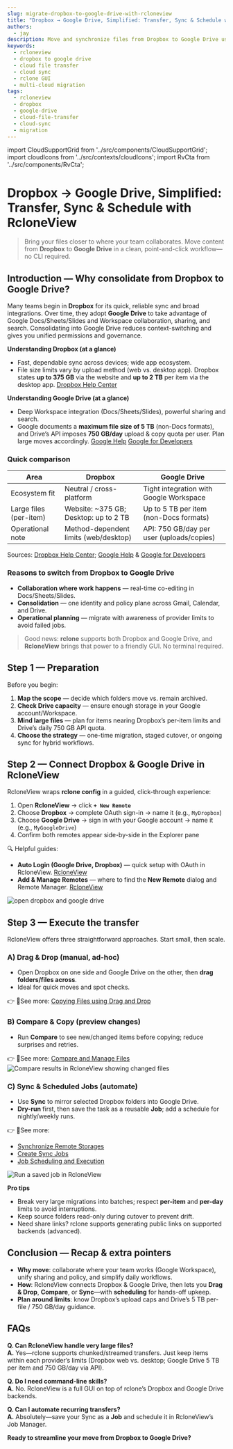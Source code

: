 ```yaml
---
slug: migrate-dropbox-to-google-drive-with-rcloneview
title: "Dropbox → Google Drive, Simplified: Transfer, Sync & Schedule with RcloneView"
authors:
  - jay
description: Move and synchronize files from Dropbox to Google Drive using RcloneView.
keywords:
  - rcloneview
  - dropbox to google drive
  - cloud file transfer
  - cloud sync
  - rclone GUI
  - multi-cloud migration
tags:
  - rcloneview
  - dropbox
  - google-drive
  - cloud-file-transfer
  - cloud-sync
  - migration
---
```


import CloudSupportGrid from '../src/components/CloudSupportGrid';
import cloudIcons from '../src/contexts/cloudIcons';
import RvCta from '../src/components/RvCta';

# Dropbox → Google Drive, Simplified: Transfer, Sync & Schedule with RcloneView

> Bring your files closer to where your team collaborates. Move content from **Dropbox** to **Google Drive** in a clean, point-and-click workflow—no CLI required.


## Introduction — Why consolidate from Dropbox to Google Drive?

Many teams begin in **Dropbox** for its quick, reliable sync and broad integrations. Over time, they adopt **Google Drive** to take advantage of Google Docs/Sheets/Slides and Workspace collaboration, sharing, and search. Consolidating into Google Drive reduces context-switching and gives you unified permissions and governance.

<!-- truncate -->

**Understanding Dropbox (at a glance)**  
- Fast, dependable sync across devices; wide app ecosystem.  
- File size limits vary by upload method (web vs. desktop app). Dropbox states **up to 375 GB** via the website and **up to 2 TB** per item via the desktop app.  [Dropbox Help Center](https://help.dropbox.com/sync/upload-limitations)

**Understanding Google Drive (at a glance)**  
- Deep Workspace integration (Docs/Sheets/Slides), powerful sharing and search.  
- Google documents a **maximum file size of 5 TB** (non-Docs formats), and Drive’s API imposes **750 GB/day** upload & copy quota per user. Plan large moves accordingly.  [Google Help](https://support.google.com/drive/answer/37603?hl=en&utm_source=chatgpt.com) [Google for Developers](https://developers.google.com/workspace/drive/api/guides/limits)

### Quick comparison

| Area | Dropbox | Google Drive |
|---|---|---|
| Ecosystem fit | Neutral / cross-platform | Tight integration with Google Workspace |
| Large files (per-item) | Website: ~375 GB; Desktop: up to 2 TB | Up to 5 TB per item (non-Docs formats) |
| Operational note | Method-dependent limits (web/desktop) | API: 750 GB/day per user (uploads/copies) |

Sources: [Dropbox Help Center](https://help.dropbox.com/sync/upload-limitations);  [Google Help](https://support.google.com/drive/answer/37603?hl=en&utm_source=chatgpt.com) & [Google for Developers](https://developers.google.com/workspace/drive/api/guides/limits)

### Reasons to switch from Dropbox to Google Drive

- **Collaboration where work happens** — real-time co-editing in Docs/Sheets/Slides.  
- **Consolidation** — one identity and policy plane across Gmail, Calendar, and Drive.  
- **Operational planning** — migrate with awareness of provider limits to avoid failed jobs.  

> Good news: **rclone** supports both Dropbox and Google Drive, and **RcloneView** brings that power to a friendly GUI. No terminal required. 

<!-- Obsidian note: CTA 컴포넌트 -->
<RvCta imageSrc="/img/rcloneview-preview.png" downloadUrl="https://rcloneview.com/src/download.html" />

## Step 1 — Preparation

Before you begin:

1. **Map the scope** — decide which folders move vs. remain archived.  
2. **Check Drive capacity** — ensure enough storage in your Google account/Workspace.  
3. **Mind large files** — plan for items nearing Dropbox’s per-item limits and Drive’s daily 750 GB API quota.
4. **Choose the strategy** — one-time migration, staged cutover, or ongoing sync for hybrid workflows.


## Step 2 — Connect Dropbox & Google Drive in RcloneView

RcloneView wraps **rclone config** in a guided, click-through experience:

1. Open **RcloneView** → click **`+ New Remote`**  
2. Choose **Dropbox** → complete OAuth sign-in → name it (e.g., `MyDropbox`)  
3. Choose **Google Drive** → sign in with your Google account → name it (e.g., `MyGoogleDrive`)  
4. Confirm both remotes appear side-by-side in the Explorer pane

🔍 Helpful guides:  
- **Auto Login (Google Drive, Dropbox)** — quick setup with OAuth in RcloneView.  [RcloneView](/support/howto/remote-storage-connection-settings/add-oath-online-login)  
- **Add & Manage Remotes** — where to find the **New Remote** dialog and Remote Manager.  [RcloneView](https://rcloneview.com/support/howto/rcloneview-basic/remote-manager/)

<img src="/support/images/en/tutorials/open-dropbox-and-google-drive.png" alt="open dropbox and google drive" class="img-medium img-center" />

## Step 3 — Execute the transfer

RcloneView offers three straightforward approaches. Start small, then scale.

### A) Drag & Drop (manual, ad-hoc)
- Open Dropbox on one side and Google Drive on the other, then **drag folders/files across**.  
- Ideal for quick moves and spot checks.  

👉 See more: [Copying Files using Drag and Drop](/support/howto/rcloneview-basic/browse-and-manage-remote-storage#copying-files-using-drag-and-drop)

### B) Compare & Copy (preview changes)
- Run **Compare** to see new/changed items before copying; reduce surprises and retries.  

👉 See more: [Compare and Manage Files](/support/howto/rcloneview-basic/compare-folder-contents#compare-results-and-manage-files)
<img src="/support/images/en/howto/rcloneview-basic/compare-display-select.png" alt="Compare results in RcloneView showing changed files" class="img-medium img-center" />

### C) Sync & Scheduled Jobs (automate)
- Use **Sync** to mirror selected Dropbox folders into Google Drive.  
- **Dry-run** first, then save the task as a reusable **Job**; add a schedule for nightly/weekly runs.  

👉 See more:
- [Synchronize Remote Storages](/support/howto/rcloneview-basic/synchronize-remote-storages)
- [Create Sync Jobs](/support/howto/rcloneview-basic/create-sync-jobs)
- [Job Scheduling and Execution](/support/howto/rcloneview-advanced/job-scheduling-and-execution)


<img src="/support/images/en/howto/rcloneview-basic/job-run-click.png" alt="Run a saved job in RcloneView" class="img-medium img-center" />

**Pro tips**
- Break very large migrations into batches; respect **per-item** and **per-day** limits to avoid interruptions.   
- Keep source folders read-only during cutover to prevent drift.  
- Need share links? rclone supports generating public links on supported backends (advanced).


## Conclusion — Recap & extra pointers

- **Why move**: collaborate where your team works (Google Workspace), unify sharing and policy, and simplify daily workflows. 
- **How**: RcloneView connects Dropbox & Google Drive, then lets you **Drag & Drop**, **Compare**, or **Sync**—with **scheduling** for hands-off upkeep. 
- **Plan around limits**: know Dropbox’s upload caps and Drive’s 5 TB per-file / 750 GB/day guidance.


## FAQs

**Q. Can RcloneView handle very large files?**  
**A.** Yes—rclone supports chunked/streamed transfers. Just keep items within each provider’s limits (Dropbox web vs. desktop; Google Drive 5 TB per item and 750 GB/day via API).  

**Q. Do I need command-line skills?**  
**A.** No. RcloneView is a full GUI on top of rclone’s Dropbox and Google Drive backends.  

**Q. Can I automate recurring transfers?**  
**A.** Absolutely—save your Sync as a **Job** and schedule it in RcloneView’s Job Manager.  



**Ready to streamline your move from Dropbox to Google Drive?**  


<CloudSupportGrid />